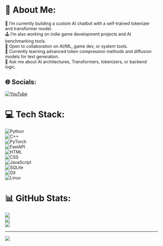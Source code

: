 # 💫 About Me:
🧠 I’m currently building a custom AI chatbot with a self-trained tokenizer and transformer model.<br>
🕹️ I’m also working on indie game development projects and AI benchmarking tools.<br>
🤝 Open to collaboration on AI/ML, game dev, or system tools.<br>
🌱 Currently learning advanced token compression methods and diffusion models for text generation.<br>
💬 Ask me about AI architectures, Transformers, tokenizers, or backend logic.<br>

## 🌐 Socials:
[![YouTube](https://img.shields.io/badge/YouTube-red?logo=youtube&logoColor=white)](https://youtube.com/@sylo_3285)

# 💻 Tech Stack:
![Python](https://img.shields.io/badge/python-3670A0?style=for-the-badge&logo=python&logoColor=ffdd54)  
![C++](https://img.shields.io/badge/c++-%2300599C.svg?style=for-the-badge&logo=c%2B%2B&logoColor=white)  
![PyTorch](https://img.shields.io/badge/pytorch-%23EE4C2C.svg?style=for-the-badge&logo=pytorch&logoColor=white)  
![FastAPI](https://img.shields.io/badge/fastapi-%2300C7B7.svg?style=for-the-badge&logo=fastapi&logoColor=white)  
![HTML](https://img.shields.io/badge/html-%23E34F26.svg?style=for-the-badge&logo=html5&logoColor=white)  
![CSS](https://img.shields.io/badge/css-%231572B6.svg?style=for-the-badge&logo=css3&logoColor=white)  
![JavaScript](https://img.shields.io/badge/javascript-%23323330.svg?style=for-the-badge&logo=javascript&logoColor=%23F7DF1E)  
![SQLite](https://img.shields.io/badge/sqlite-%2307405e.svg?style=for-the-badge&logo=sqlite&logoColor=white)  
![Git](https://img.shields.io/badge/git-%23F05033.svg?style=for-the-badge&logo=git&logoColor=white)  
![Linux](https://img.shields.io/badge/linux-%23000.svg?style=for-the-badge&logo=linux&logoColor=white)

# 📊 GitHub Stats:
![](https://github-readme-stats.vercel.app/api?username=YourGitHubUsername&theme=tokyonight&hide_border=false&include_all_commits=true&count_private=true)<br/>
![](https://github-readme-streak-stats.herokuapp.com/?user=YourGitHubUsername&theme=tokyonight&hide_border=false)<br/>
![](https://github-readme-stats.vercel.app/api/top-langs/?username=YourGitHubUsername&theme=tokyonight&hide_border=false&layout=compact)

---
[![](https://visitcount.itsvg.in/api?id=YourGitHubUsername&icon=0&color=0)](https://visitcount.itsvg.in)
